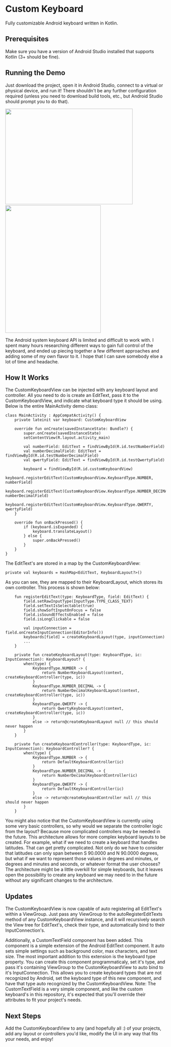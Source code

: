 # Custom Keyboard
Fully customizable Android keyboard written in Kotlin.

## Prerequisites
Make sure you have a version of Android Studio installed that supports Kotlin (3+ should be fine).

## Running the Demo
Just download the project, open it in Android Studio, connect to a virtual or physical device, and run it! There shouldn't be any further configuration required (unless you need to download build tools, etc., but Android Studio should prompt you to do that).

<img height="300px" width="400px" src="https://s3.amazonaws.com/don-brody-images/CustomKeyboard+Landscape.gif"/>&nbsp;&nbsp;&nbsp;&nbsp;<img height="400px" width="300px" src="https://s3.amazonaws.com/don-brody-images/CustomKeyboard+Portrait.gif"/>

The Android system keyboard API is limited and difficult to work with. I spent many hours researching different ways to gain full control of the keyboard, and ended up piecing together a few different approaches and adding some of my own flavor to it. I hope that I can save somebody else a lot of time and headache.

## How It Works
The CustomKeyboardView can be injected with any keyboard layout and controller. All you need to do is create an EditText, pass it to the CustomKeyboardView, and indicate what keyboard type it should be using. Below is the entire MainActivity demo class:
```
class MainActivity : AppCompatActivity() {
    private lateinit var keyboard: CustomKeyboardView

    override fun onCreate(savedInstanceState: Bundle?) {
        super.onCreate(savedInstanceState)
        setContentView(R.layout.activity_main)

        val numberField: EditText = findViewById(R.id.testNumberField)
        val numberDecimalField: EditText = findViewById(R.id.testNumberDecimalField)
        val qwertyField: EditText = findViewById(R.id.testQwertyField)

        keyboard = findViewById(R.id.customKeyboardView)
        keyboard.registerEditText(CustomKeyboardView.KeyboardType.NUMBER, numberField)
        keyboard.registerEditText(CustomKeyboardView.KeyboardType.NUMBER_DECIMAL, numberDecimalField)
        keyboard.registerEditText(CustomKeyboardView.KeyboardType.QWERTY, qwertyField)
    }

    override fun onBackPressed() {
        if (keyboard.isExpanded) {
            keyboard.translateLayout()
        } else {
            super.onBackPressed()
        }
    }
}
```
The EditText's are stored in a map by the CustomKeyboardView:
```
private val keyboards = HashMap<EditText, KeyboardLayout?>()
```
As you can see, they are mapped to their KeyboardLayout, which stores its own controller. This process is shown below:
```
    fun registerEditText(type: KeyboardType, field: EditText) {
        field.setRawInputType(InputType.TYPE_CLASS_TEXT)
        field.setTextIsSelectable(true)
        field.showSoftInputOnFocus = false
        field.isSoundEffectsEnabled = false
        field.isLongClickable = false

        val inputConnection = field.onCreateInputConnection(EditorInfo())
        keyboards[field] = createKeyboardLayout(type, inputConnection)
        ...
    }
    
    private fun createKeyboardLayout(type: KeyboardType, ic: InputConnection): KeyboardLayout? {
        when(type) {
            KeyboardType.NUMBER -> {
                return NumberKeyboardLayout(context, createKeyboardController(type, ic))
            }
            KeyboardType.NUMBER_DECIMAL -> {
                return NumberDecimalKeyboardLayout(context, createKeyboardController(type, ic))
            }
            KeyboardType.QWERTY -> {
                return QwertyKeyboardLayout(context, createKeyboardController(type, ic))
            }
            else -> return@createKeyboardLayout null // this should never happen
        }
    }

    private fun createKeyboardController(type: KeyboardType, ic: InputConnection): KeyboardController? {
        when(type) {
            KeyboardType.NUMBER -> {
                return DefaultKeyboardController(ic)
            }
            KeyboardType.NUMBER_DECIMAL -> {
                return NumberDecimalKeyboardController(ic)
            }
            KeyboardType.QWERTY -> {
                return DefaultKeyboardController(ic)
            }
            else -> return@createKeyboardController null // this should never happen
        }
    }
```
You might also notice that the CustomKeyboardView is currently using some very basic controllers, so why would we separate the controller logic from the layout? Because more complicated controllers may be needed in the future. This architecture allows for more complex keyboard layouts to be created. For example, what if we need to create a keyboard that handles latitudes. That can get pretty complicated. Not only do we have to consider that latitudes can only span between S 90.0000 and N 90.0000 degrees, but what if we want to represent those values in degrees and minutes, or degrees and minutes and seconds, or whatever format the user chooses? The architecture might be a little overkill for simple keyboards, but it leaves open the possibility to create any keyboard we may need to in the future without any significant changes to the architecture.

## Updates
The CustomKeyboardView is now capable of auto registering all EditText's within a ViewGroup. Just pass any ViewGroup to the autoRegisterEditTexts method of any CustomKeyboardView instance, and it will recursively search the View tree for EditText's, check their type, and automatically bind to their InputConnection's.

Additionally, a CustomTextField component has been added. This component is a simple extension of the Android EditText component. It auto sets simple settings such as background color, max characters, and text size. The most important addition to this extension is the keyboard type property. You can create this component programmaticaly, set it's type, and pass it's containing ViewGroup to the CustomKeyboardView to auto bind to it's InputConnection. This allows you to create keyboard types that are not recognized by Android, set the keyboard type of this new component, and have that type auto recognized by the CustomKeyboardView. 
Note: The CustomTextField is a very simple component, and like the custom keyboard's in this repository, it's expected that you'll override their attributes to fit your project's needs.

## Next Steps
Add the CustomKeyboardView to any (and hopefully all :) of your projects, add any layout or controllers you'd like, modify the UI in any way that fits your needs, and enjoy!
